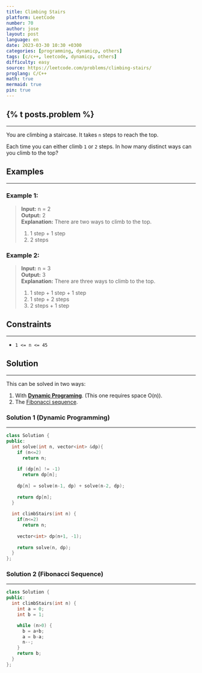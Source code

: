 ```yaml
---
title: Climbing Stairs
platform: LeetCode
number: 70
author: jose
layout: post
language: en
date: 2023-03-30 10:30 +0300
categories: [programming, dynamicp, others]
tags: [c/c++, leetcode, dynamicp, others]
difficulty: easy
source: https://leetcode.com/problems/climbing-stairs/
proglang: C/C++
math: true
mermaid: true
pin: true
---
```

## {% t posts.problem %}
---
You are climbing a staircase. It takes `n` steps to reach the top.

Each time you can either climb `1` or `2` steps. In how many distinct ways can you climb to the top?  

## Examples
---
### **Example 1:**
>**Input:** n = 2  
>**Output:** 2  
>**Explanation:** There are two ways to climb to the top.  
>1. 1 step + 1 step  
>2. 2 steps  

### **Example 2:**
>**Input:** n = 3  
>**Output:** 3  
>**Explanation:** There are three ways to climb to the top.  
>1. 1 step + 1 step + 1 step  
>2. 1 step + 2 steps  
>3. 2 steps + 1 step  

## Constraints
---
- `1 <= n <= 45`  

## Solution
---
This can be solved in two ways:  
1. With **[Dynamic Programing](/categories/dynamicp/)**. (This one requires space <coide>O(n)</code>).  
2. The [Fibonacci sequence](https://en.wikipedia.org/wiki/Fibonacci_sequence).  

### Solution 1 (Dynamic Programming)  
---
```c++
class Solution {
public:
  int solve(int n, vector<int> &dp){
    if (n<=2)
      return n;
        
    if (dp[n] != -1) 
      return dp[n]; 
        
    dp[n] = solve(n-1, dp) + solve(n-2, dp);
    
    return dp[n];
  }
  
  int climbStairs(int n) {
    if(n<=2)
      return n;
    
    vector<int> dp(n+1, -1);
        
    return solve(n, dp);
  }
};
```

### Solution 2 (Fibonacci Sequence)  
---
```c++
class Solution {
public:
  int climbStairs(int n) {
    int a = 0;
    int b = 1;

    while (n>0) {
      b = a+b;
      a = b-a;
      n--;
    }
    return b;
  }
};
```
